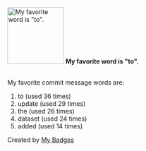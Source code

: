 <img src="https://my-badges.github.io/my-badges/favorite-word.png" alt="My favorite word is &quot;to&quot;." title="My favorite word is &quot;to&quot;." width="128">
<strong>My favorite word is &quot;to&quot;.</strong>
<br><br>

My favorite commit message words are:

1. to (used 36 times)
2. update (used 29 times)
3. the (used 26 times)
4. dataset (used 24 times)
5. added (used 14 times)


Created by <a href="https://github.com/my-badges/my-badges">My Badges</a>
